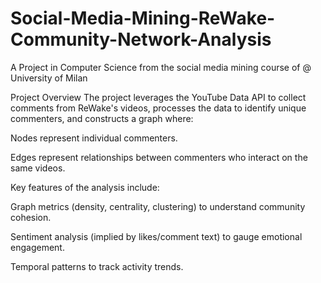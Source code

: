 # Social-Media-Mining-ReWake-Community-Network-Analysis
A Project in Computer Science from the social media mining course of  @ University of Milan


Project Overview
The project leverages the YouTube Data API to collect comments from ReWake's videos, processes the data to identify unique commenters, and constructs a graph where:

Nodes represent individual commenters.

Edges represent relationships between commenters who interact on the same videos.

Key features of the analysis include:

Graph metrics (density, centrality, clustering) to understand community cohesion.

Sentiment analysis (implied by likes/comment text) to gauge emotional engagement.

Temporal patterns to track activity trends.
